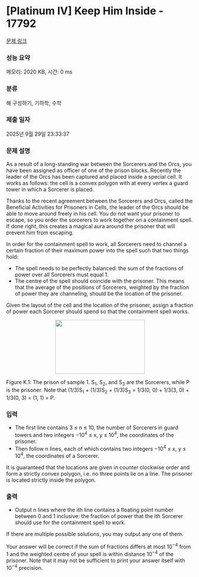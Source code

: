 # [Platinum IV] Keep Him Inside - 17792 

[문제 링크](https://www.acmicpc.net/problem/17792) 

### 성능 요약

메모리: 2020 KB, 시간: 0 ms

### 분류

해 구성하기, 기하학, 수학

### 제출 일자

2025년 9월 29일 23:33:37

### 문제 설명

<p>As a result of a long-standing war between the Sorcerers and the Orcs, you have been assigned as officer of one of the prison blocks. Recently the leader of the Orcs has been captured and placed inside a special cell. It works as follows: the cell is a convex polygon with at every vertex a guard tower in which a Sorcerer is placed.</p>

<p>Thanks to the recent agreement between the Sorcerers and Orcs, called the Beneficial Activities for Prisoners in Cells, the leader of the Orcs should be able to move around freely in his cell. You do not want your prisoner to escape, so you order the sorcerers to work together on a containment spell. If done right, this creates a magical aura around the prisoner that will prevent him from escaping.</p>

<p>In order for the containment spell to work, all Sorcerers need to channel a certain fraction of their maximum power into the spell such that two things hold:</p>

<ul>
	<li>The spell needs to be perfectly balanced: the sum of the fractions of power over all Sorcerers must equal 1.</li>
	<li>The centre of the spell should coincide with the prisoner. This means that the average of the positions of Sorcerers, weighted by the fraction of power they are channeling, should be the location of the prisoner.</li>
</ul>

<p>Given the layout of the cell and the location of the prisoner, assign a fraction of power each Sorcerer should spend so that the containment spell works.</p>

<p style="text-align: center;"><img alt="" src="https://upload.acmicpc.net/6f351cf9-2012-43fa-9da3-23ef0ee1cdbe/-/preview/" style="width: 241px; height: 145px;"></p>

<p>Figure K.1: The prison of sample 1. S<sub>1</sub>, S<sub>2</sub>, and S<sub>3</sub> are the Sorcerers, while P is the prisoner. Note that (1/3)S<sub>1</sub> + (1/3)S<sub>2</sub> + (1/3)S<sub>3</sub> = 1/3(0, 0) + 1/3(3, 0) + 1/3(0, 3) = (1, 1) = P.</p>

### 입력 

 <ul>
	<li>The first line contains 3 ≤ n ≤ 10, the number of Sorcerers in guard towers and two integers −10<sup>4</sup> ≤ x, y ≤ 10<sup>4</sup>, the coordinates of the prisoner.</li>
	<li>Then follow n lines, each of which contains two integers −10<sup>4</sup> ≤ x, y ≤ 10<sup>4</sup>, the coordinates of a Sorcerer.</li>
</ul>

<p>It is guaranteed that the locations are given in counter clockwise order and form a strictly convex polygon, i.e. no three points lie on a line. The prisoner is located strictly inside the polygon.</p>

### 출력 

 <ul>
	<li>Output n lines where the ith line contains a floating point number between 0 and 1 inclusive: the fraction of power that the ith Sorcerer should use for the containment spell to work.</li>
</ul>

<p>If there are multiple possible solutions, you may output any one of them.</p>

<p>Your answer will be correct if the sum of fractions differs at most 10<sup>−4</sup> from 1 and the weighted centre of your spell is within distance 10<sup>−4</sup> of the prisoner. Note that it may not be sufficient to print your answer itself with 10<sup>−4</sup> precision.</p>

